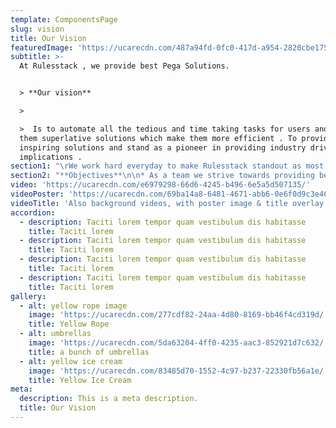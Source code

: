 ```yaml
---
template: ComponentsPage
slug: vision
title: Our Vision
featuredImage: 'https://ucarecdn.com/487a94fd-0fc0-417d-a954-2820cbe17546/'
subtitle: >-
  At Rulesstack , we provide best Pega Solutions. 


  > **Our vision**

  >

  >  Is to automate all the tedious and time taking tasks for users and provide
  them superlative solutions which make them more efficient . To provide
  inspiring solutions and stand as a pioneer in providing industry driving
  implications .
section1: "\rWe work hard everyday to make Rulesstack standout as most valued service provider . \n\nAt Rulesstack, \n\n**Our mission** \r\n\n* Is to provide Business users with most compelling technical solutions ever possible\n* Is to accelerate client Business transition to a best possible implementation \n* Is to build best technical solutions to drive and give best results to customers ."
section2: "**Objectives**\n\n* As a team we strive towards providing best solutions .\r\n* In today’s business centric economy, we  re-engineer corporate business processes in order by taking  advantage of new technological know-hows in IT. \r\n* We make sure to provide a solution that fits to your evolving business needs. We give our supportive hands to clients to embrace to success . \r\n* Our team works together in providing the most up to date solutions and we help clients to evolve and transition smooth towards the changing times ."
video: 'https://ucarecdn.com/e6979298-66d6-4245-b496-6e5a5d507135/'
videoPoster: 'https://ucarecdn.com/69ba14a8-6481-4671-abb6-0e6f0d9c3e46/'
videoTitle: 'Also background videos, with poster image & title overlay.'
accordion:
  - description: Taciti lorem tempor quam vestibulum dis habitasse
    title: Taciti lorem
  - description: Taciti lorem tempor quam vestibulum dis habitasse
    title: Taciti lorem
  - description: Taciti lorem tempor quam vestibulum dis habitasse
    title: Taciti lorem
  - description: Taciti lorem tempor quam vestibulum dis habitasse
    title: Taciti lorem
gallery:
  - alt: yellow rope image
    image: 'https://ucarecdn.com/277cdf82-24aa-4d80-8169-bb46f4cd319d/'
    title: Yellow Rope
  - alt: umbrellas
    image: 'https://ucarecdn.com/5da63204-4ff0-4235-aac3-852921d7c632/'
    title: a bunch of umbrellas
  - alt: yellow ice cream
    image: 'https://ucarecdn.com/83485d70-1552-4c97-b237-22330fb56a1e/'
    title: Yellow Ice Cream
meta:
  description: This is a meta description.
  title: Our Vision
---
```



